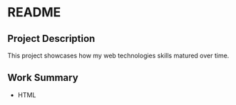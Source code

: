 # README

## Project Description

This project showcases how my web technologies skills matured over time.

## Work Summary

* HTML
